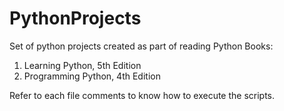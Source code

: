 # PythonProjects
Set of python projects created as part of reading Python Books:                                                                           
1) Learning Python, 5th Edition
2) Programming Python, 4th Edition

Refer to each file comments to know how to execute the scripts.
